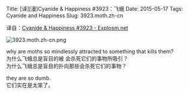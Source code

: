 Title: [译][漫]Cyanide & Happiness #3923：飞蛾
Date: 2015-05-17
Tags: Cyanide and Happiness
Slug: 3923.moth.zh-cn

译自：[Cyanide & Happiness #3923 - Explosm.net](http://explosm.net/comics/3923/)


![3923.moth.zh-cn.png](/static/images/comics/3923.moth.zh-cn.png)


why are moths
so mindlessly
attracted to something
that kills them?        
为什么飞蛾总是盲目的被
会杀死它们的事物所吸引？        
为什么飞蛾总是盲目的扑向那些会杀死它们的事物？

they are so dumb.       
它们实在是太笨了。
